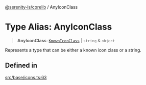 [@serenity-is/corelib](../README.md) / AnyIconClass

# Type Alias: AnyIconClass

> **AnyIconClass**: [`KnownIconClass`](KnownIconClass.md) \| `string` & `object`

Represents a type that can be either a known icon class or a string.

## Defined in

[src/base/icons.ts:63](https://github.com/serenity-is/serenity/blob/master/packages/corelib/src/base/icons.ts#L63)
